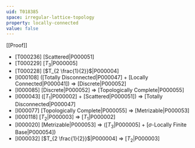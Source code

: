 ```yaml
---
uid: T018385
space: irregular-lattice-topology
property: locally-connected
value: false
---
```

[[Proof]]

* [T000236] [Scattered|P000051]
* [T000229] [$T_3$|P000005]
* [T000228] [$T_{2 \frac{1}{2}}$|P000004]
* [I000108] ([Totally Disconnected|P000047] + [Locally Connected|P000041]) => [Discrete|P000052]
* [I000085] [Discrete|P000052] => [Topologically Complete|P000055]
* [I000043] ([$T_1$|P000002] + [Scattered|P000051]) => [Totally Disconnected|P000047]
* [I000077] [Topologically Complete|P000055] => [Metrizable|P000053]
* [I000118] [$T_2$|P000003] => [$T_1$|P000002]
* [I000020] [Metrizable|P000053] => ([$T_3$|P000005] + [$\sigma$-Locally Finite Base|P000054])
* [I000032] [$T_{2 \frac{1}{2}}$|P000004] => [$T_2$|P000003]

